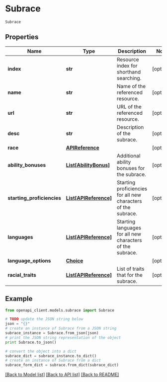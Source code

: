 # Subrace

`Subrace` 

## Properties
Name | Type | Description | Notes
------------ | ------------- | ------------- | -------------
**index** | **str** | Resource index for shorthand searching. | [optional] 
**name** | **str** | Name of the referenced resource. | [optional] 
**url** | **str** | URL of the referenced resource. | [optional] 
**desc** | **str** | Description of the subrace. | [optional] 
**race** | [**APIReference**](APIReference.md) |  | [optional] 
**ability_bonuses** | [**List[AbilityBonus]**](AbilityBonus.md) | Additional ability bonuses for the subrace. | [optional] 
**starting_proficiencies** | [**List[APIReference]**](APIReference.md) | Starting proficiencies for all new characters of the subrace. | [optional] 
**languages** | [**List[APIReference]**](APIReference.md) | Starting languages for all new characters of the subrace. | [optional] 
**language_options** | [**Choice**](Choice.md) |  | [optional] 
**racial_traits** | [**List[APIReference]**](APIReference.md) | List of traits that for the subrace. | [optional] 

## Example

```python
from openapi_client.models.subrace import Subrace

# TODO update the JSON string below
json = "{}"
# create an instance of Subrace from a JSON string
subrace_instance = Subrace.from_json(json)
# print the JSON string representation of the object
print Subrace.to_json()

# convert the object into a dict
subrace_dict = subrace_instance.to_dict()
# create an instance of Subrace from a dict
subrace_form_dict = subrace.from_dict(subrace_dict)
```
[[Back to Model list]](../README.md#documentation-for-models) [[Back to API list]](../README.md#documentation-for-api-endpoints) [[Back to README]](../README.md)


